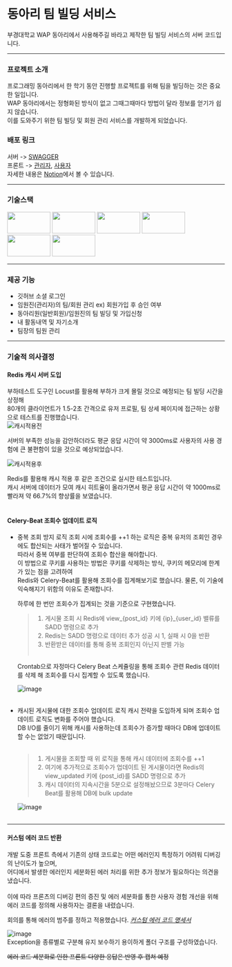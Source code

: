 # 동아리 팀 빌딩 서비스

부경대학교 WAP 동아리에서 사용해주길 바라고 제작한 팀 빌딩 서비스의 서버 코드입니다.

---
### 프로젝트 소개

프로그래밍 동아리에서 한 학기 동안 진행할 프로젝트를 위해 팀을 빌딩하는 것은 중요한 일입니다. <br>
WAP 동아리에서는 정형화된 방식이 없고 그때그때마다 방법이 달라 정보를 얻기가 쉽지 않습니다. <br>
이를 도와주기 위한 팀 빌딩 및 회원 관리 서비스를 개발하게 되었습니다.

### 배포 링크

서버 -> [SWAGGER](https://api.whatmeow.shop/swagger) <br>
프론트 -> [관리자](https://admin.whatmeow.shop), [사용자](https://test.whatmeow.shop) <br>
자세한 내용은 [Notion](https://taewon-note.notion.site/W-A-P-ec03ad1ba4e64dbf8c127e5dfce7c564?pvs=4)에서 볼 수 있습니다.

---
### 기술스택
<div align=left> 
  <img src="https://img.shields.io/badge/django-009688?style=for-the-badge&logo=django&logoColor=white" width=100 height=50/>
  <img src="https://img.shields.io/badge/mysql-4479A1?style=for-the-badge&logo=mysql&logoColor=white" width=100 height=50/>
  <img src="https://img.shields.io/badge/celery-37814A?style=for-the-badge&logo=celery&logoColor=white" width=100 height=50/>
  <img src="https://img.shields.io/badge/awsEC2-FF9900?style=for-the-badge&logo=amazonec2&logoColor=white" width=100 height=50/>
  <img src="https://img.shields.io/badge/redis-FF4438?style=for-the-badge&logo=redis&logoColor=white" width=100 height=50/>
  <img src="https://img.shields.io/badge/nginx-009639?style=for-the-badge&logo=nginx&logoColor=white" width=100 height=50/>
</div>

---
### 제공 기능

- 깃허브 소셜 로그인
- 임원진(관리자)의 팀/회원 관리 ex) 회원가입 후 승인 여부
- 동아리원(일반회원)/임원진의 팀 빌딩 및 가입신청
- 내 활동내역 및 자기소개
- 팀장의 팀원 관리

---
### 기술적 의사결정

#### Redis 캐시 서버 도입

부하테스트 도구인 Locust를 활용해 부하가 크게 몰릴 것으로 예정되는 팀 빌딩 시간을 상정해 <br>
80개의 클라이언트가 1.5-2초 간격으로 유저 프로필, 팀 상세 페이지에 접근하는 상황으로 테스트를 진행했습니다. <br>
![캐시적용전](https://github.com/user-attachments/assets/a58adbe6-f752-47cf-ae1a-ddcfb02762ba) <br>

서버의 부족한 성능을 감안하더라도 평균 응답 시간이 약 3000ms로 사용자의 사용 경험에 큰 불편함이 있을 것으로 예상되었습니다. <br>

![캐시적용후](https://github.com/user-attachments/assets/0212aff1-6fed-4ae6-82f8-85444db3bf94) <br>

Redis를 활용해 캐시 적용 후 같은 조건으로 실시한 테스트입니다. <br>
캐시 서버에 데이터가 모여 캐시 히트율이 올라가면서 평균 응답 시간이 약 1000ms로 빨라져 약 66.7%의 향상률을 보였습니다. <br><br>

#### Celery-Beat 조회수 업데이트 로직

- 중복 조회 방지 로직
   조회 시에 조회수를 ++1 하는 로직은 중복 유저의 조회인 경우에도 합산되는 사태가 벌어질 수 있습니다. <br>
   따라서 중복 여부를 판단하여 조회수 합산을 해야합니다. <br>
   이 방법으로 쿠키를 사용하는 방법은 쿠키를 삭제하는 방식, 쿠키의 메모리에 한계가 있는 점을 고려하여 <br>
   Redis와 Celery-Beat를 활용해 조회수를 집계해보기로 했습니다. 물론, 이 기술에 익숙해지기 위함의 이유도 존재합니다.

   하루에 한 번만 조회수가 집계되는 것을 기준으로 구현했습니다. <br>
   > 1. 게시물 조회 시 Redis에 view_{post_id} 키에 {ip}_{user_id} 밸류를 SADD 명령으로 추가 <br>
   > 2. Redis는 SADD 명령으로 데이터 추가 성공 시 1, 실패 시 0을 반환 <br>
   > 3. 반환받은 데이터를 통해 중복 조회인지 아닌지 판별 가능 <br> <br>

   Crontab으로 자정마다 Celery Beat 스케쥴링을 통해 조회수 관련 Redis 데이터를 삭제 해 조회수를 다시 집계할 수 있도록 했습니다.

  ![image](https://github.com/user-attachments/assets/7f7ba22f-5064-4f14-a7f5-18fa3170d1ae) <br><br>

   
- 캐시된 게시물에 대한 조회수 업데이트 로직
   캐시 전략을 도입하게 되며 조회수 업데이트 로직도 변화를 주어야 했습니다. <br>
   DB I/O를 줄이기 위해 캐시를 사용하는데 조회수가 증가할 때마다 DB에 업데이트 할 수는 없었기 때문입니다. <br>
   <br>
   > 1. 게시물을 조회할 때 위 로직을 통해 캐시 데이터에 조회수를 ++1 <br>
   > 2. 여기에 추가적으로 조회수가 업데이트 된 게시물이라면 Redis의 view_updated 키에 {post_id}를 SADD 명령으로 추가 <br>
   > 3. 캐시 데이터의 지속시간을 5분으로 설정해놨으므로 3분마다 Celery Beat를 활용해 DB에 bulk update

   ![image](https://github.com/user-attachments/assets/6f4eb5d0-d2bf-4ad5-8ed0-77adc535a0ec) <br><br>


---

#### 커스텀 에러 코드 반환

개발 도중 프론트 측에서 기존의 상태 코드로는 어떤 에러인지 특정하기 어려워 디버깅의 난이도가 높으며, <br>
어디에서 발생한 에러인지 세분화된 에러 처리를 위한 추가 정보가 필요하다는 의견을 냈습니다. <br><br>
이에 따라 프론츠의 디버깅 편의 증진 및 에러 세분화를 통한 사용자 경험 개선을 위해 에러 코드를 정의해 사용하자는 결론을 내렸습니다. <br>

회의를 통해 에러의 범주를 정하고 적용했습니다. *[커스텀 에러 코드 명세서](https://taewon-note.notion.site/2d9162c02bb04c64a31bc67dced13efb)* <br>
 
![image](https://github.com/user-attachments/assets/3eef850c-447e-4911-bc42-36509a7a09cd) <br>
Exception을 종류별로 구분해 유지 보수하기 용이하게 폴더 구조를 구성하였습니다. <br>

~~에러 코드 세분화로 인한 프론트 다양한 응답은 반영 후 캡쳐 예정~~
